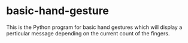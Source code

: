 # basic-hand-gesture
This is the Python program for basic hand gestures which will display a perticular message depending on the current count of the fingers.
